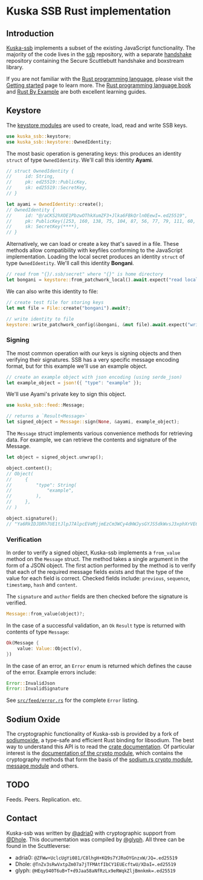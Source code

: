 # Kuska SSB Rust implementation

## Introduction

[Kuska-ssb](https://github.com/Kuska-ssb) implements a subset of the existing JavaScript functionality. The majority of the code lives in the [ssb](https://github.com/Kuska-ssb/ssb) repository, with a separate [handshake](https://github.com/Kuska-ssb/handshake) repository containing the Secure Scuttlebutt handshake and boxstream library.

If you are not familiar with the [Rust programming language](https://www.rust-lang.org/), please visit the [Getting started](https://www.rust-lang.org/learn/get-started) page to learn more. The [Rust programming language book](https://doc.rust-lang.org/book/) and [Rust By Example](https://doc.rust-lang.org/stable/rust-by-example/) are both excellent learning guides.

## Keystore

The [keystore modules](https://github.com/Kuska-ssb/ssb/tree/master/src/keystore) are used to create, load, read and write SSB keys.

```rust
use kuska_ssb::keystore;
use kuska_ssb::keystore::OwnedIdentity;
```

The most basic operation is generating keys: this produces an identity `struct` of type `OwnedIdentity`. We'll call this identity **Ayami**.

```rust
// struct OwnedIdentity {
//     id: String,
//     pk: ed25519::PublicKey,
//     sk: ed25519::SecretKey,
// }

let ayami = OwnedIdentity::create();
// OwnedIdentity {
//     id: "@/aCKS2hXOE1PbzwOThkXumZF3+Jlka6FBkQrln0EewI=.ed25519",
//     pk: PublicKey([253, 160, 138, 75, 104, 87, 56, 77, 79, 111, 60, 14, 78, 25, 23, 186, 102, 69, 223, 226, 101, 145, 174, 133, 6, 68, 43, 150, 125, 4, 123, 2]),
//     sk: SecretKey(****),
// }
```

Alternatively, we can load or create a key that's saved in a file. These methods allow compatibility with keyfiles conforming to the JavaScript implementation. Loading the local secret produces an identity `struct` of type `OwnedIdentity`. We'll call this identity **Bongani**.

```rust
// read from "{}/.ssb/secret" where "{}" is home directory
let bongani = keystore::from_patchwork_local().await.expect("read local secret");
```

We can also write this identity to file:

```rust
// create test file for storing keys
let mut file = File::create("bongani").await?;

// write identity to file
keystore::write_patchwork_config(&bongani, &mut file).await.expect("write local secret");
```

### Signing

The most common operation with our keys is signing objects and then verifying their signatures. SSB has a very specific message encoding format, but for this example we'll use an example object.

```rust
// create an example object with json encoding (using serde_json)
let example_object = json!({ "type": "example" });
```

We'll use Ayami's private key to sign this object.

```rust
use kuska_ssb::feed::Message;

// returns a `Result<Message>`
let signed_object = Message::sign(None, &ayami, example_object);
```

The `Message` struct implements various convenience methods for retrieving data. For example, we can retrieve the contents and signature of the Message.

```rust
let object = signed_object.unwrap();

object.content();
// Object(
//     {
//         "type": String(
//             "example",
//         ),
//     },
// )

object.signature();
// "Ya6RkIDJDRh7UE1tJlpJ7AlpcEVeMjjmEzCm3WCy4dHWJysGYJS5dkWvsJ3xphXrVE61Yqv+dXNPLv8ypzpiAg==.sig.ed25519"
```

### Verification

In order to verify a signed object, Kuska-ssb implements a `from_value` method on the `Message` struct. The method takes a single argument in the form of a JSON object. The first action performed by the method is to verify that each of the required message fields exists and that the type of the value for each field is correct. Checked fields include: `previous`, `sequence`, `timestamp`, `hash` and `content`.

The `signature` and `author` fields are then checked before the signature is verified.

```rust
Message::from_value(object)?;
```

In the case of a successful validation, an `Ok` `Result` type is returned with contents of type `Message`:

```rust
Ok(Message {
    value: Value::Object(v),
})
```

In the case of an error, an `Error` enum is returned which defines the cause of the error. Example errors include:

```rust
Error::InvalidJson
Error::InvalidSignature
```

See [`src/feed/error.rs`](https://github.com/Kuska-ssb/ssb/blob/90017a31fa8789e548347bb205e96be8fc9351c7/src/feed/error.rs) for the complete `Error` listing.

## Sodium Oxide

The cryptographic functionality of Kuska-ssb is provided by a fork of [sodiumoxide](https://github.com/Kuska-ssb/sodiumoxide), a type-safe and efficient Rust binding for libsodium. The best way to understand this API is to read the [crate documentation](https://docs.rs/sodiumoxide/0.2.6/sodiumoxide/). Of particular interest is the [documentation of the crypto module](https://docs.rs/sodiumoxide/0.2.6/sodiumoxide/crypto/index.html), which contains the cryptography methods that form the basis of the [sodium.rs crypto module](https://github.com/Kuska-ssb/ssb/blob/master/src/crypto/sodium.rs), [message module](https://github.com/Kuska-ssb/ssb/blob/master/src/feed/message.rs) and others.

## TODO

Feeds. Peers. Replication. etc.

## Contact

Kuska-ssb was written by [@adria0](https://github.com/adria0) with cryptographic support from [@Dhole](https://github.com/Dhole). This documentation was compiled by [@glyph](https://github.com/mycognosist). All three can be found in the Scuttleverse:

* adria0: `@ZFWw+UclcUgYi081/C8lhgH+KQ9s7YJRoOYGnzxW/JQ=.ed25519`
* Dhole: `@TnZv3sRwVxtpZm07a7jTFMAtfIbCY1EUEcftwU/XDaI=.ed25519`
* glyph: `@HEqy940T6uB+T+d9Jaa58aNfRzLx9eRWqkZljBmnkmk=.ed25519`
